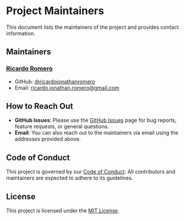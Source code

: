 # Project Maintainers

This document lists the maintainers of the project and provides contact information.

## Maintainers

### [Ricardo Romero](https://github.com/ricardojonathanromero)

- GitHub: [@ricardojonathanromero](https://github.com/ricardojonathanromero)
- Email: ricardo.jonathan.romero@gmail.com


## How to Reach Out

- **GitHub Issues**: Please use the [GitHub Issues](https://github.com/ricardojonathanromero/go-elastic-prometheus-grafana/issues) page for bug reports, feature requests, or general questions.
- **Email**: You can also reach out to the maintainers via email using the addresses provided above.

## Code of Conduct

This project is governed by our [Code of Conduct](CODE_OF_CONDUCT.md). All contributors and maintainers are expected to adhere to its guidelines.

## License

This project is licensed under the [MIT License](LICENSE).